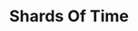 ---
draft: false
slug: shards-of-time-4a55201f
title: Shards Of Time
type: books
params:
  bookTitle: Shards Of Time
  tags:
  - adventure
  - crime
  - fantasy
  - fiction
  - gay
  - high fantasy
  - LGBTQ+
  - male-male romance
  - magic
  - murder
  - queer
  - romance
  - spy stories
  - suspense
  - thrillers
  cover: https://images-na.ssl-images-amazon.com/images/S/compressed.photo.goodreads.com/books/1377657570i/18006456.jpg
  editions count: '3'
  isbn: '9780345522313'
  goodreads_link: https://www.goodreads.com/book/show/18006456-shards-of-time
  authors:
  - Lynn Flewelling
  publication_year: '2014'
  publishers:
  - Audible Studios on Brilliance, Audible Studios on Brilliance Audio, Del Rey, National
    Geographic Books, Random House Publishing Group
  page_count: '409'
  short_book_description: Acclaimed author Lynn Flewelling brings her beloved Nightrunners
    series to a close—at least for now—with a thrilling novel of murder, mystery,
    and magic. The governor of the sacred island of...
  russian_translation_status: unknown
  series: Nightrunner
  languages:
  - Английский
  book_description: Acclaimed author Lynn Flewelling brings her beloved Nightrunners
    series to a close—at least for now—with a thrilling novel of murder, mystery,
    and magic. The governor of the sacred island of Korous and his mistress have been
    killed inside a locked and guarded room. The sole witnesses to the crime—guards
    who broke down the doors, hearing the screams from within—have gone mad with terror,
    babbling about ghosts . . . and things worse than ghosts. Dispatched to Korous
    by the queen, master spies Alec and Seregil find all the excitement and danger
    they could want—and more. For an ancient evil has been awakened there, a great
    power that will not rest until it has escaped its otherworldly prison and taken
    revenge on all that lives. And only those like Alec—who have died and returned
    to life—can step between the worlds and confront the killer . . . even if it means
    a second and all too permanent death.
  russian_audioversion: 'no'
---